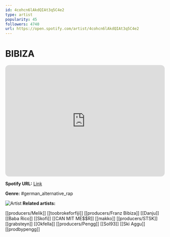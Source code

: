```yaml
---
id: 4cohcn6lAkdQIAt3q5C4e2
type: artist
popularity: 45
followers: 4740
url: https://open.spotify.com/artist/4cohcn6lAkdQIAt3q5C4e2
---
```

# BIBIZA

<iframe style="border-radius:12px" src="https://open.spotify.com/embed/artist/4cohcn6lAkdQIAt3q5C4e2" width="100%" height="352" frameBorder="0" allowfullscreen="" allow="autoplay; clipboard-write; encrypted-media; fullscreen; picture-in-picture" loading="lazy"></iframe>

**Spotify URL:** [Link](https://open.spotify.com/artist/4cohcn6lAkdQIAt3q5C4e2)

**Genre:**  #german_alternative_rap

![Artist](https://i.scdn.co/image/ab6761610000e5eb5aaca01ca749dd38054388a3)
**Related artists:**

[[producers/Melik]]
[[toobrokeforfiji]]
[[producers/Franz Bibiza]]
[[Danju]]
[[Baba Rico]]
[[Skofi]]
[[CAN MIT ME$$R]]
[[makko]]
[[producers/STSK]]
[[grabsteyn]]
[[Okfella]]
[[producers/Pengg]]
[[Sol93]]
[[Ski Aggu]]
[[prodbypengg]]
